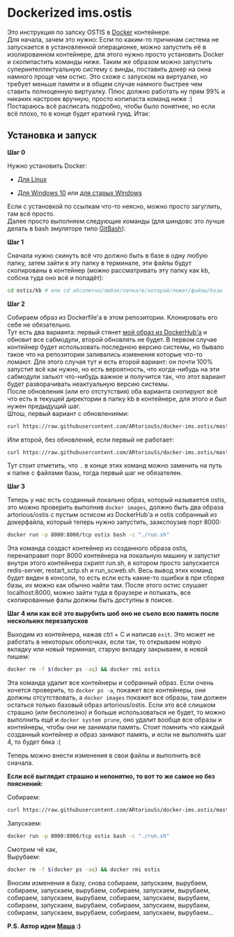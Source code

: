 # Dockerized ims.ostis

Это инструкция по запску OSTIS в [Docker](https://www.docker.com/ "Docker") контейнере.  
Для начала, зачем это нужно: Если по каким-то причинам система не запускается в установленной операционке, можно запустить её в изолированном контейнере, для этого нужно просто установить Docker и скопипастить команды ниже. Таким же образом можно запустить суперинтеллектуальную систему с винды, поставить докер на окна намного проще чем остис. Это схоже с запуском на виртуалке, но требует меньше памяти и в общем случае намного быстрее чем ставить полноценную виртуалку. Плюс должно работать ну прям 99% и никаких настроек вручную, просто копипаста команд ниже :) Постараюсь всё расписать подробно, чтобы было понятнее, но если всё плохо, то в конце будет краткий гуид. Итак:

## Установка и запуск

**Шаг 0**

Нужно установить Docker:

* [Для Linux](https://www.digitalocean.com/community/tutorials/docker-ubuntu-16-04-ru "Установка Docker на Ubuntu")

* [Для Windows 10](https://hub.docker.com/editions/community/docker-ce-desktop-windows "Установка Docker на Windows 10") или [для старых Windows](https://docs.docker.com/toolbox/overview/ "Установка Docker на старых Windows")

Если с установкой по ссылкам что-то неясно, можно просто загуглить, там всё просто.  
Далее просто выполняем следующие команды (для шиндовс это лучше делать в bash эмуляторе типо [GitBash](https://gitforwindows.org/ "GitBash")):

**Шаг 1**

Сначала нужно скинуть всё что должно быть в базе в одну любую папку, затем зайти в эту папку в терминале, эти файлы будут скопированы в контейнер (можно рассматривать эту папку как kb, собсна туда оно всё и попадёт):
```bash
cd ostis/kb # или cd абсолютно/любая/папка/в/которой/лежат/файлы/базы
```

**Шаг 2**

Собираем образ из Dockerfile'a в этом репозитории. Клонировать его себе не обязательно.  
Тут есть два варианта: первый стянет [мой образ из DockerHub'а](https://cloud.docker.com/u/artorious/repository/docker/artorious/ostis "DockerHub") и обновит все сабмодули, второй обновлять не будет. В первом случае контейнер будет использовать последнюю версию системы, но бывало такое что на репозитории заливались изменения которые что-то ломают. Для этого случая тут и есть второй вариант: он почти 100% запустит всё как нужно, но есть вероятность, что когда-нибудь на эти сабмодули зальют что-нибудь важное и получится так, что этот вариант будет разворачивать неактуальную версию системы.  
После обновления (или его отстутствия) оба варианта скопируют всё что есть в текущей директории в папку kb в контейнере, для этого и был нужен предыдущий шаг.  
Штош, первый вариант с обновлениями:
```bash
curl https://raw.githubusercontent.com/ARtoriouSs/docker-ims.ostis/master/Dockerfile | docker build --pull --tag ostis --file - .
```

Или второй, без обновлений, если первый не работает:
```bash
curl https://raw.githubusercontent.com/ARtoriouSs/docker-ims.ostis/master/Dockerfile.noupdate | docker build --pull --tag ostis --file - .
```

Тут стоит отметить, что ```.``` в конце этих команд можно заменить на путь к папке с файлами базы, тогда первый шаг не обязателен.

**Шаг 3**

Теперь у нас есть созданный локально образ, который называется ostis, это можно проверить выполнив ```docker images```, должно быть два образа artorious/ostis с пустым остисом из DockerHub'а и ostis собранный из докерфайла, который теперь нужно запустить, заэкспоузив порт 8000:
```bash
docker run -p 8000:8000/tcp ostis bash -c "./run.sh"
```

Эта команда создаст контейнер из созданного образа ostis, перенаправит порт 8000 контейнера на локальную машину и запустит внутри этого контейнера скрипт run.sh, в котором просто запускается redis-server, restart_sctp.sh и run_scweb.sh. Весь вывод этих команд будет виден в консоли, то есть если есть какие-то ошибки в при сборке базы, их можно как обычно найти там. После этого остис слушает localhost:8000, можно зайти туда в браузере и потыкать, все скопированные фалы должны быть доступны в поиске.

**Шаг 4 или как всё это вырубить шоб оно не съело всю память после нескольких перезапусков**

Выходим из контейнера, нажав ctrl + C и написав ```exit```. Это может не работать в некоторых оболочках, если так, то открываем новую вкладку или новый терминал, старую вкладку закрываем, в новой пишем:
```bash
docker rm -f $(docker ps -aq) && docker rmi ostis
```

Эта команда удалит все контейнеры и собранный образ. Если очень хочется проверить, то ```docker ps -a```, покажет все контейнеры, они должны отсутствовать, а ```docker images``` покажет все образы, там должен остаться только базовый образ artorious/ostis. Если это всё слишком страшно (или бесполезно) и больше использоваться не будет, то можно выполнить ещё и ```docker system prune```, оно удалит вообще все образы и контейнеры, чтобы они не занимали память. Стоит помнить что каждый созданный контейнер и образ занмают память, и если не выполнять шаг 4, то будет бяка :(

Теперь можно внести изменения в свои файлы и выполнить всё сначала.

**Если всё выглядит страшно и непонятно, то вот то же самое но без пояснений:**

Собираем:
```bash
curl https://raw.githubusercontent.com/ARtoriouSs/docker-ims.ostis/master/Dockerfile | docker build --pull --tag ostis --file - .
```
Запускаем:
```bash
docker run -p 8000:8000/tcp ostis bash -c "./run.sh"
```
Смотрим чё как,  
Вырубаем:
```bash
docker rm -f $(docker ps -aq) && docker rmi ostis
```
Вносим изменения в базу, снова собираем, запускаем, вырубаем, собираем, запускаем, вырубаем, собираем, запускаем, вырубаем, собираем, запускаем, вырубаем, собираем, запускаем, вырубаем, собираем, запускаем, вырубаем, собираем, запускаем, вырубаем, собираем, запускаем, вырубаем, собираем, запускаем, вырубаем...

**P.S. Автор идеи [Маша](https://github.com/idealasgas "GitHub Маши") :)**
